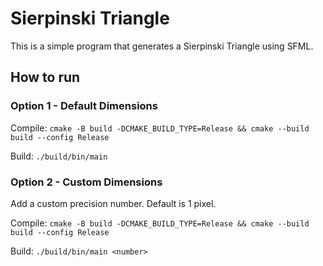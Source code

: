 # Sierpinski Triangle

This is a simple program that generates a Sierpinski Triangle using SFML.

## How to run
### Option 1 - Default Dimensions
Compile: `cmake -B build -DCMAKE_BUILD_TYPE=Release && cmake --build build --config Release`

Build: `./build/bin/main`

### Option 2 - Custom Dimensions
Add a custom precision number. Default is 1 pixel. 

Compile: `cmake -B build -DCMAKE_BUILD_TYPE=Release && cmake --build build --config Release`

Build: `./build/bin/main <number>`